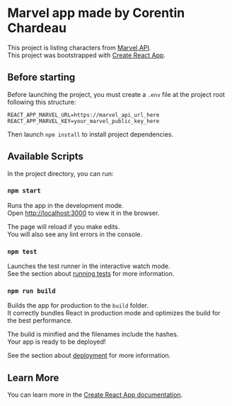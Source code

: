 # Marvel app made by Corentin Chardeau

This project is listing characters from [Marvel API](https://developer.marvel.com).<br />
This project was bootstrapped with [Create React App](https://github.com/facebook/create-react-app).

## Before starting

Before launching the project, you must create a `.env` file at the project root following this structure:
```
REACT_APP_MARVEL_URL=https://marvel_api_url_here
REACT_APP_MARVEL_KEY=your_marvel_public_key_here
```

Then launch `npm install` to install project dependencies.

## Available Scripts

In the project directory, you can run:

### `npm start`

Runs the app in the development mode.<br />
Open [http://localhost:3000](http://localhost:3000) to view it in the browser.

The page will reload if you make edits.<br />
You will also see any lint errors in the console.

### `npm test`

Launches the test runner in the interactive watch mode.<br />
See the section about [running tests](https://facebook.github.io/create-react-app/docs/running-tests) for more information.

### `npm run build`

Builds the app for production to the `build` folder.<br />
It correctly bundles React in production mode and optimizes the build for the best performance.

The build is minified and the filenames include the hashes.<br />
Your app is ready to be deployed!

See the section about [deployment](https://facebook.github.io/create-react-app/docs/deployment) for more information.

## Learn More

You can learn more in the [Create React App documentation](https://facebook.github.io/create-react-app/docs/getting-started).

